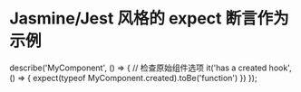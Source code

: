 # Jasmine/Jest 风格的 expect 断言作为示例
describe('MyComponent', () => {
  // 检查原始组件选项
  it('has a created hook', () => {
    expect(typeof MyComponent.created).toBe('function')
  })
});
